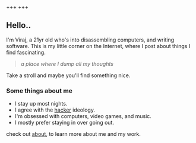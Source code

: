 +++
+++

## Hello..

I'm Viraj, a 21yr old who's into disassembling computers, and writing software. This is my little corner on the Internet, where I post about things I find fascinating.

> *a place where I dump all my thoughts*

Take a stroll and maybe you'll find something nice.

### Some things about me
- I stay up most nights.
- I agree with the [hacker](http://www.catb.org/esr/faqs/hacker-howto.html#attitude) ideology.
- I'm obsessed with computers, video games, and music.
- I mostly prefer staying in over going out.


check out [about](./about), to learn more about me and my work.



